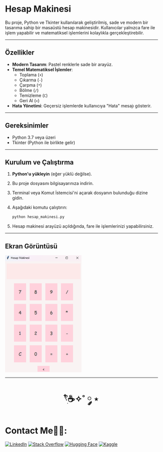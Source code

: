 # Hesap Makinesi

Bu proje, Python ve Tkinter kullanılarak geliştirilmiş, sade ve modern bir tasarıma sahip bir masaüstü hesap makinesidir. Kullanıcılar yalnızca fare ile işlem yapabilir ve matematiksel işlemlerini kolaylıkla gerçekleştirebilir.

---

## Özellikler

- **Modern Tasarım**: Pastel renklerle sade bir arayüz.
- **Temel Matematiksel İşlemler**:
  - Toplama (`+`)
  - Çıkarma (`-`)
  - Çarpma (`*`)
  - Bölme (`/`)
  - Temizleme (`C`)
  - Geri Al (`<`)
- **Hata Yönetimi**: Geçersiz işlemlerde kullanıcıya "Hata" mesajı gösterir.

---

## Gereksinimler

- Python 3.7 veya üzeri
- Tkinter (Python ile birlikte gelir)

---

## Kurulum ve Çalıştırma

1. **Python'u yükleyin** (eğer yüklü değilse).
2. Bu proje dosyasını bilgisayarınıza indirin.
3. Terminal veya Komut İstemcisi'ni açarak dosyanın bulunduğu dizine gidin.
4. Aşağıdaki komutu çalıştırın:

   ```bash
   python hesap_makinesi.py
   ```

5. Hesap makinesi arayüzü açıldığında, fare ile işlemlerinizi yapabilirsiniz.

---


## Ekran Görüntüsü

<img src="pp.png" style="width: 50%">



---

<h1 align="center"> 𓍢ִ໋☕️✧˚ ༘ ⋆ </h1>

<h1> Contact Me🧑‍💻: </h1>

[![LinkedIn](https://img.shields.io/badge/LinkedIn-0A66C2?style=for-the-badge&logo=linkedin&logoColor=white)](https://www.linkedin.com/in/elfgk/)
[![Stack Overflow](https://img.shields.io/badge/StackOverflow-FE7A16?style=for-the-badge&logo=stackoverflow&logoColor=white)](https://stackoverflow.com/users/27559679/elfgk)
[![Hugging Face](https://img.shields.io/badge/HuggingFace-9C30FF?style=for-the-badge&logo=huggingface&logoColor=white)](https://huggingface.co/elfgk)
[![Kaggle](https://img.shields.io/badge/Kaggle-20BEFF?style=for-the-badge&logo=kaggle&logoColor=white)](https://www.kaggle.com/elfgkk)


